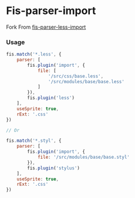 Fis-parser-import
====
Fork From [fis-parser-less-import](https://github.com/leeyeh/fis-parser-less-import)


### Usage
```js
fis.match('*.less', {
    parser: [
        fis.plugin('import', {
            file: [
                '/src/css/base.less',
                '/src/modules/base/base.less'
            ]
        }),
        fis.plugin('less')
    ],
    useSprite: true,
    rExt: '.css'
})

// Or

fis.match('*.styl', {
    parser: [
        fis.plugin('import', {
            file: '/src/modules/base/base.styl'
        }),
        fis.plugin('stylus')
    ],
    useSprite: true,
    rExt: '.css'
})

```